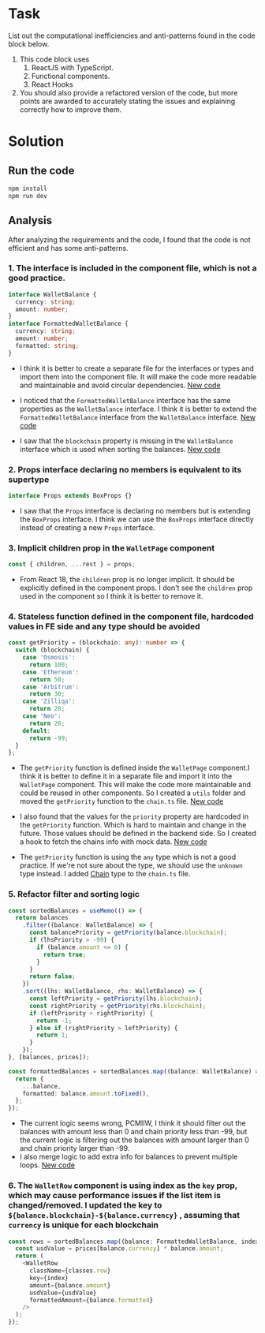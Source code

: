 # Task

List out the computational inefficiencies and anti-patterns found in the code block below.

1. This code block uses
   1. ReactJS with TypeScript.
   2. Functional components.
   3. React Hooks
2. You should also provide a refactored version of the code, but more points are awarded to accurately stating the issues and explaining correctly how to improve them.

# Solution

## Run the code

```bash
npm install
npm run dev
```

## Analysis

After analyzing the requirements and the code, I found that the code is not efficient and has some anti-patterns.

### 1. The interface is included in the component file, which is not a good practice.

```typescript
interface WalletBalance {
  currency: string;
  amount: number;
}
interface FormattedWalletBalance {
  currency: string;
  amount: number;
  formatted: string;
}
```

- I think it is better to create a separate file for the interfaces or types and import them into the component file. It will make the code more readable and maintainable and avoid circular dependencies. [New code](https://github.com/kiennt16790/nguyen_trung_kien/blob/master/src/problem3/src/types/wallet.ts)

- I noticed that the `FormattedWalletBalance` interface has the same properties as the `WalletBalance` interface. I think it is better to extend the `FormattedWalletBalance` interface from the `WalletBalance` interface. [New code](https://github.com/kiennt16790/nguyen_trung_kien/blob/master/src/problem3/src/types/wallet.ts#L7)

- I saw that the `blockchain` property is missing in the `WalletBalance` interface which is used when sorting the balances. [New code](https://github.com/kiennt16790/nguyen_trung_kien/blob/master/src/problem3/src/types/wallet.ts#L2)

### 2. Props interface declaring no members is equivalent to its supertype

```typescript
interface Props extends BoxProps {}
```

- I saw that the `Props` interface is declaring no members but is extending the `BoxProps` interface. I think we can use the `BoxProps` interface directly instead of creating a new `Props` interface.

### 3. Implicit children prop in the `WalletPage` component

```typescript
const { children, ...rest } = props;
```

- From React 18, the `children` prop is no longer implicit. It should be explicitly defined in the component props. I don't see the `children` prop used in the component so I think it is better to remove it.

### 4. Stateless function defined in the component file, hardcoded values in FE side and any type should be avoided

```typescript
const getPriority = (blockchain: any): number => {
  switch (blockchain) {
    case 'Osmosis':
      return 100;
    case 'Ethereum':
      return 50;
    case 'Arbitrum':
      return 30;
    case 'Zilliqa':
      return 20;
    case 'Neo':
      return 20;
    default:
      return -99;
  }
};
```

- The `getPriority` function is defined inside the `WalletPage` component.I think it is better to define it in a separate file and import it into the `WalletPage` component. This will make the code more maintainable and could be reused in other components. So I created a `utils` folder and moved the `getPriority` function to the `chain.ts` file. [New code](https://github.com/kiennt16790/nguyen_trung_kien/blob/master/src/problem3/src/utils/chain.ts#L1)
- I also found that the values for the `priority` property are hardcoded in the `getPriority` function. Which is hard to maintain and change in the future. Those values should be defined in the backend side. So I created a hook to fetch the chains info with mock data. [New code](https://github.com/kiennt16790/nguyen_trung_kien/blob/master/src/problem3/src/hooks/useChain.ts#L1)

- The `getPriority` function is using the `any` type which is not a good practice. If we're not sure about the type, we should use the `unknown` type instead. I added [Chain](https://github.com/kiennt16790/nguyen_trung_kien/blob/master/src/problem3/src/types/chain.ts) type to the `chain.ts` file.

### 5. Refactor filter and sorting logic

```typescript
const sortedBalances = useMemo(() => {
  return balances
    .filter((balance: WalletBalance) => {
      const balancePriority = getPriority(balance.blockchain);
      if (lhsPriority > -99) {
        if (balance.amount <= 0) {
          return true;
        }
      }
      return false;
    })
    .sort((lhs: WalletBalance, rhs: WalletBalance) => {
      const leftPriority = getPriority(lhs.blockchain);
      const rightPriority = getPriority(rhs.blockchain);
      if (leftPriority > rightPriority) {
        return -1;
      } else if (rightPriority > leftPriority) {
        return 1;
      }
    });
}, [balances, prices]);

const formattedBalances = sortedBalances.map((balance: WalletBalance) => {
  return {
    ...balance,
    formatted: balance.amount.toFixed(),
  };
});
```

- The current logic seems wrong, PCMIIW, I think it should filter out the balances with amount less than 0 and chain priority less than -99, but the current logic is filtering out the balances with amount larger than 0 and chain priority larger than -99.
- I also merge logic to add extra info for balances to prevent multiple loops.
  [New code](https://github.com/kiennt16790/nguyen_trung_kien/blob/master/src/problem3/src/components/WalletPage.tsx#L18)

### 6. The `WalletRow` component is using index as the `key` prop, which may cause performance issues if the list item is changed/removed. I updated the key to `${balance.blockchain}-${balance.currency}` , assuming that `currency` is unique for each blockchain

```typescript
const rows = sortedBalances.map((balance: FormattedWalletBalance, index: number) => {
  const usdValue = prices[balance.currency] * balance.amount;
  return (
    <WalletRow
      className={classes.row}
      key={index}
      amount={balance.amount}
      usdValue={usdValue}
      formattedAmount={balance.formatted}
    />
  );
});
```
